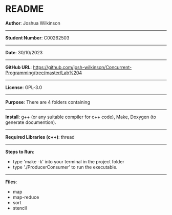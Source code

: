 # README

**Author**: Joshua Wilkinson
***
**Student Number**: C00262503
***
**Date**: 30/10/2023
***
**GitHub URL**: https://github.com/josh-wilkinson/Concurrent-Programming/tree/master/Lab%204
***
**License**: GPL-3.0
***
**Purpose**: There are 4 folders containing 
***
**Install**: g++ (or any suitable compiler for c++ code), Make, Doxygen (to generate documention).
***
**Required Libraries (c++)**: thread
***
**Steps to Run**:
- type 'make -k' into your terminal in the project folder
- type './ProducerConsumer' to run the executable.
***
**Files**:
- map
- map-reduce
- sort
- stencil
